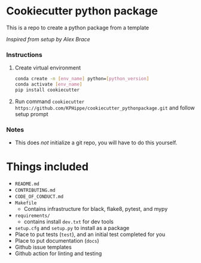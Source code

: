 # Cookiecutter python package 

This is a repo to create a python package from a template 

*Inspired from setup by Alex Brace*

### Instructions 

1. Create virtual environment 
    ```bash
    conda create -n [env_name] python=[python_version]
    conda activate [env_name]
    pip install cookiecutter
    ```
1. Run command `cookiecutter https://github.com/KPHippe/cookiecutter_pythonpackage.git` and follow setup prompt

### Notes 
* This does *not* initialize a git repo, you will have to do this yourself. 

# Things included 
* `README.md`
* `CONTRIBUTING.md`
* `CODE_OF_CONDUCT.md`
* `Makefile`
    * Contains infrastructure for black, flake8, pytest, and mypy
* `requirements/`
    * contains install `dev.txt` for dev tools 
* `setup.cfg` and `setup.py` to install as a package 
* Place to put tests (`test`), and an initial test completed for you 
* Place to put documentation (`docs`)
* Github issue templates 
* Github action for linting and testing 